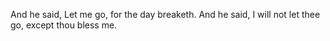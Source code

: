 And he said, Let me go, for the day breaketh. And he said, I will not let thee go, except thou bless me.
